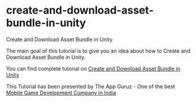 # create-and-download-asset-bundle-in-unity
Create and Download Asset Bundle in Unity

The main goal of this tutorial is to give you an idea about how to Create and Download Asset Bundle in Unity.

You can find complete tutorial on  [Create and Download Asset Bundle in Unity](http://www.theappguruz.com/unity/create-and-download-asset-bundle-in-unity/)

This Tutorial has been presented by The App Guruz - One of the best [Mobile Game Development Company in India](http://www.theappguruz.com/3d-game-development/)
